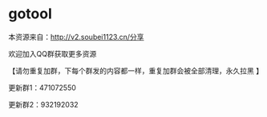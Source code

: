# gotool

本资源来自：http://v2.soubei1123.cn/分享

欢迎加入QQ群获取更多资源

【请勿重复加群，下每个群发的内容都一样，重复加群会被全部清理，永久拉黑 】

更新群1：471072550


更新群2：932192032